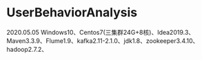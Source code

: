 # UserBehaviorAnalysis
2020.05.05
Windows10、Centos7(三集群24G+8核)、Idea2019.3、Maven3.3.9、Flume1.9、kafka2.11-2.1.0、jdk1.8、zookeeper3.4.10、hadoop2.7.2、
